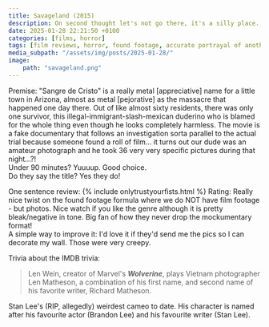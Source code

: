 ```yaml
---
title: Savageland (2015)
description: On second thought let's not go there, it's a silly place.
date: 2025-01-28 22:21:50 +0100
categories: [films, horror]
tags: [film reviews, horror, found footage, accurate portrayal of another country, ñam ñam qué rico, they say the title]
media_subpath: "/assets/img/posts/2025-01-28/"
image:
    path: "savageland.png"
---
```

<span class="reviewsection">Premise:</span> "Sangre de Cristo" is a really metal [appreciative] name for a little town in Arizona, almost as metal [pejorative] as the massacre that happened one day there. Out of like almost sixty residents, there was only one survivor, this illegal-immigrant-slash-mexican duderino who is blamed for the whole thing even though he looks completely harmless. The movie is a fake documentary that follows an investigation sorta parallel to the actual trial because someone found a roll of film... it turns out our dude was an amateur photograph and he took 36 very very specific pictures during that night...?!<br/>
<span class="reviewsection">Under 90 minutes?</span> Yuuuup. Good choice.<br/>
<span class="reviewsection">Do they say the title?</span> Yes they do!

<span class="reviewsection">One sentence review:</span>
{% include onlytrustyourfists.html %}
<span class="reviewsection">Rating:</span> Really nice twist on the found footage formula where we do NOT have film footage - but photos. Nice watch if you like the genre although it is pretty bleak/negative in tone. Big fan of how they never drop the mockumentary format!<br/>
<span class="reviewsection">A simple way to improve it:</span> I'd love it if they'd send me the pics so I can decorate my wall. Those were very creepy.

<span class="reviewsection">Trivia about the IMDB trivia:</span>
> Len Wein, creator of Marvel's ***Wolverine***, plays Vietnam photographer Len Matheson, a combination of his first name, and second name of his favorite writer, Richard Matheson.

Stan Lee's (RIP, allegedly) weirdest cameo to date. His character is named after his favourite actor (Brandon Lee) and his favourite writer (Stan Lee).